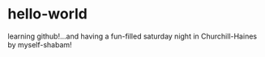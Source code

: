 # hello-world
learning github!...and having a fun-filled saturday night in Churchill-Haines by myself-shabam!
